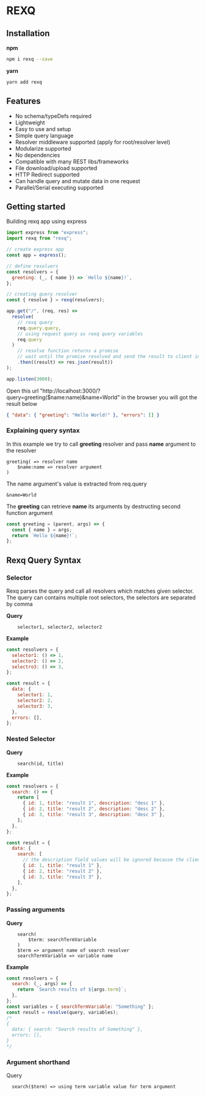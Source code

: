# REXQ

## Installation

**npm**

```bash
npm i rexq --save
```

**yarn**

```bash
yarn add rexq
```

## Features

- No schema/typeDefs required
- Lightweight
- Easy to use and setup
- Simple query language
- Resolver middleware supported (apply for root/resolver level)
- Modularize supported
- No dependencies
- Compatible with many REST libs/frameworks
- File download/upload supported
- HTTP Redirect supported
- Can handle query and mutate data in one request
- Parallel/Serial executing supported

## Getting started

Building rexq app using express

```js
import express from "express";
import rexq from "rexq";

// create express app
const app = express();

// define resolvers
const resolvers = {
  greeting: (_, { name }) => `Hello ${name}!`,
};

// creating query resolver
const { resolve } = rexq(resolvers);

app.get("/", (req, res) =>
  resolve(
    // rexq query
    req.query.query,
    // using request query as rexq query variables
    req.query
  )
    // resolve function returns a promise
    // wait until the promise resolved and send the result to client in JSON format
    .then((result) => res.json(result))
);

app.listen(3000);
```

Open this url "http://localhost:3000/?query=greeting($name:name)&name=World" in the browser you will got the result below

```json
{ "data": { "greeting": "Hello World!" }, "errors": [] }
```

### Explaining query syntax

In this example we try to call **greeting** resolver and pass **name** argument to the resolver

```
greeting( => resolver name
    $name:name => resolver argument
)
```

The name argument's value is extracted from req.query

```
&name=World
```

The **greeting** can retrieve **name** its arguments by destructing second function argument

```js
const greeting = (parent, args) => {
  const { name } = args;
  return `Hello ${name}!`;
};
```

## Rexq Query Syntax

### Selector

Rexq parses the query and call all resolvers which matches given selector. The query can contains multiple root selectors, the selectors are separated by comma

**Query**

```
    selector1, selector2, selector2
```

**Example**

```js
const resolvers = {
  selector1: () => 1,
  selector2: () => 2,
  selectro3: () => 3,
};

const result = {
  data: {
    selector1: 1,
    selector2: 2,
    selector3: 3,
  },
  errors: [],
};
```

### Nested Selector

**Query**

```
    search(id, title)
```

**Example**

```js
const resolvers = {
  search: () => {
    return [
      { id: 1, title: "result 1", description: "desc 1" },
      { id: 2, title: "result 2", description: "desc 2" },
      { id: 3, title: "result 3", description: "desc 3" },
    ];
  },
};

const result = {
  data: {
    search: [
      // the description field values will be ignored because the client only selects id and title fields
      { id: 1, title: "result 1" },
      { id: 2, title: "result 2" },
      { id: 3, title: "result 3" },
    ],
  },
};
```

### Passing arguments

**Query**

```
    search(
        $term: searchTermVariable
    )
    $term => argument name of search resolver
    searchTermVariable => variable name
```

**Example**

```js
const resolvers = {
  search: (_, args) => {
    return `Search results of ${args.term}`;
  },
};
const variables = { searchTermVariable: "Something" };
const result = resolve(query, variables);
/*
{
  data: { search: "Search results of Something" },
  errors: [],
}
*/
```

### Argument shorthand

Query

```
  search($term) => using term variable value for term argument
```
